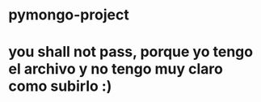 # pymongo-project
# you shall not pass, porque yo tengo el archivo y no tengo muy claro como subirlo :)
